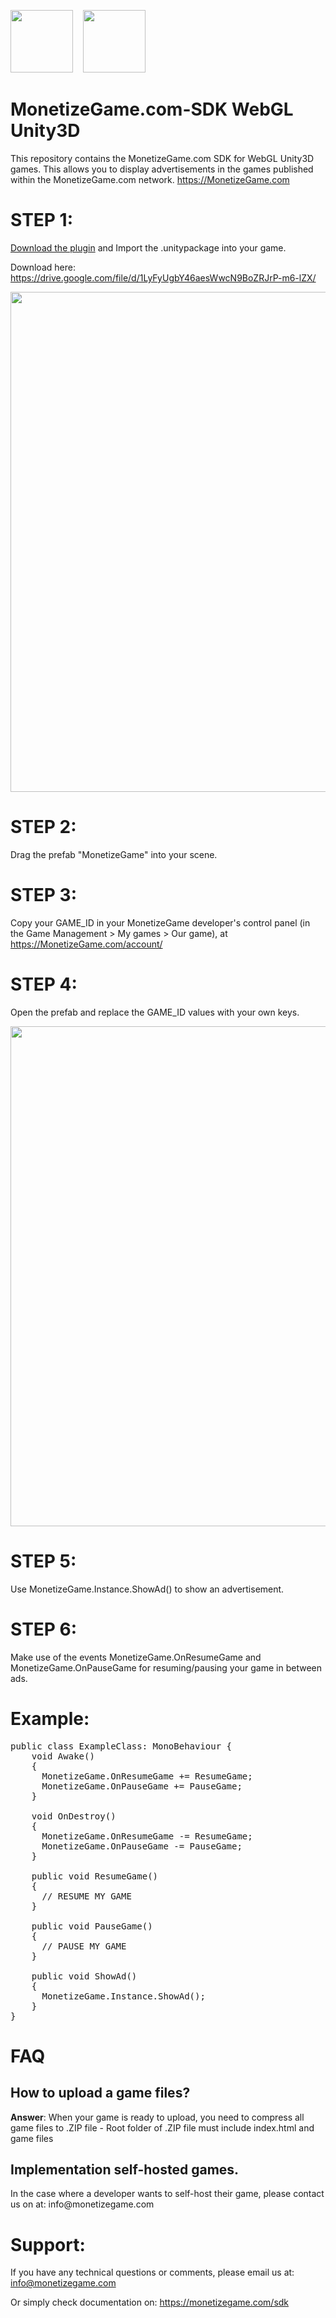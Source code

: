 <img src="https://avatars3.githubusercontent.com/u/51751524?s=400" width="100" alt="" data-canonical-src="https://avatars2.githubusercontent.com/u/48458546?s=460&v=4g">  &nbsp;&nbsp;
<img src="https://monetizegame.com/images/unity3d-logo.png" width="100" alt="" data-canonical-src="https://monetizegame.com/images/unity3d-logo.png">


# MonetizeGame.com-SDK WebGL Unity3D
This repository contains the MonetizeGame.com SDK for WebGL Unity3D games. This allows you to display advertisements in the games published within the MonetizeGame.com network. https://MonetizeGame.com

# STEP 1:
<p><a href="https://drive.google.com/file/d/1LyFyUgbY46aesWwcN9BoZRJrP-m6-lZX/">Download the plugin</a> and Import the .unitypackage into your game. </p>
<p>Download here: <a href="https://drive.google.com/file/d/1LyFyUgbY46aesWwcN9BoZRJrP-m6-lZX/">https://drive.google.com/file/d/1LyFyUgbY46aesWwcN9BoZRJrP-m6-lZX/</a></p>

<p><img src="https://monetizegame.com/images/unity/unity_2.png"  width="800" alt=""></p>

# STEP 2:
Drag the prefab "MonetizeGame" into your scene. 

# STEP 3:
Copy your GAME_ID in your MonetizeGame developer's control panel (in the Game Management > My games > Our game), at https://MonetizeGame.com/account/

# STEP 4:
Open the prefab and replace the GAME_ID values with your own keys. 
<p><img src="https://monetizegame.com/images/unity/unity_1.png"  width="800" alt=""></p>

# STEP 5:
Use MonetizeGame.Instance.ShowAd() to show an advertisement. 

# STEP 6:
Make use of the events MonetizeGame.OnResumeGame and MonetizeGame.OnPauseGame for resuming/pausing your game in between ads.

# Example:
<pre>public class ExampleClass: MonoBehaviour {
	void Awake()
	{
	  MonetizeGame.OnResumeGame += ResumeGame;
	  MonetizeGame.OnPauseGame += PauseGame;
	}
	
	void OnDestroy()
	{
	  MonetizeGame.OnResumeGame -= ResumeGame;
	  MonetizeGame.OnPauseGame -= PauseGame;
	}

	public void ResumeGame()
	{
	  // RESUME MY GAME
	}

	public void PauseGame()
	{
	  // PAUSE MY GAME
	}

	public void ShowAd()
	{
	  MonetizeGame.Instance.ShowAd();	
	}
}</pre>

# FAQ
<h2>How to upload a game files?</h2>
<p><b>Answer</b>: When your game is ready to upload, you need to compress all game files to .ZIP file - Root folder of .ZIP file must include index.html and game files</p>
<h2><b>Implementation self-hosted games.</b></h2>
<p>In the case where a developer wants to self-host their game, please contact us on at: info@monetizegame.com</p>

# Support:
If you have any technical questions or comments, please email us at:
info@monetizegame.com

Or simply check documentation on:
https://monetizegame.com/sdk
